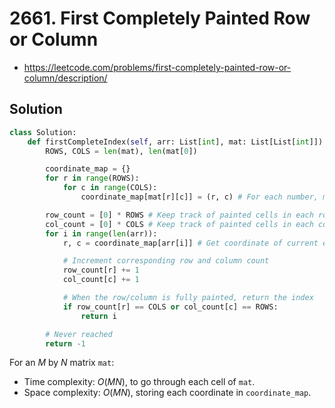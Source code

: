 # 2661. First Completely Painted Row or Column

- https://leetcode.com/problems/first-completely-painted-row-or-column/description/

## Solution

```py
class Solution:
    def firstCompleteIndex(self, arr: List[int], mat: List[List[int]]) -> int:
        ROWS, COLS = len(mat), len(mat[0])

        coordinate_map = {}
        for r in range(ROWS):
            for c in range(COLS):
                coordinate_map[mat[r][c]] = (r, c) # For each number, map it to its coordinate

        row_count = [0] * ROWS # Keep track of painted cells in each row
        col_count = [0] * COLS # Keep track of painted cells in each column
        for i in range(len(arr)):
            r, c = coordinate_map[arr[i]] # Get coordinate of current element in `mat`

            # Increment corresponding row and column count
            row_count[r] += 1 
            col_count[c] += 1

            # When the row/column is fully painted, return the index
            if row_count[r] == COLS or col_count[c] == ROWS:
                return i

        # Never reached
        return -1
```

For an $M$ by $N$ matrix `mat`:
- Time complexity: $O(MN)$, to go through each cell of `mat`.
- Space complexity: $O(MN)$, storing each coordinate in `coordinate_map`.
